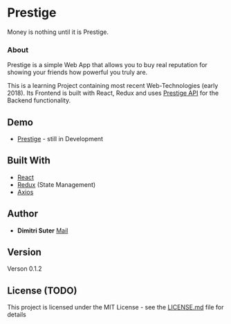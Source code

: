 # Prestige

Money is nothing until it is Prestige.

### About 

Prestige is a simple Web App that allows you to buy real reputation for showing your friends how powerful you truly are.

This is a learning Project containing most recent Web-Technologies (early 2018). 
Its Frontend is built with React, Redux and uses [Prestige API](https://github.com/gnochi/richbitch-api)
for the Backend functionality.

## Demo

* [Prestige](https://get-prestige.com/) - still in Development 

## Built With

* [React](https://reactjs.org/)
* [Redux](https://redux.js.org/) (State Management)
* [Axios](https://github.com/axios/axios)   

## Author

* **Dimitri Suter**  [Mail](mailto:suterdimitri@gmail.com)

## Version

Verson 0.1.2

## License (TODO)

This project is licensed under the MIT License - see the [LICENSE.md](LICENSE.md) file for details


